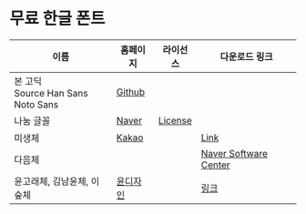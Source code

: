 # 무료 한글 폰트

| 이름 | 홈페이지 | 라이선스 | 다운로드 링크 |
| --- | --- | --- | --- |
| 본 고딕<br/>Source Han Sans<br/>Noto Sans | [Github](https://github.com/adobe-fonts/source-han-sans) | |
| 나눔 글꼴 | [Naver](http://hangeul.naver.com/font) | [License](https://help.naver.com/support/contents/contents.nhn?serviceNo=1074&categoryNo=3497)
| 미생체 | [Kakao](http://webtoon.daum.net/event/misaengfont) |  | [Link](http://i1.cartoon.daumcdn.net/svc/attach/U03/cartoon/56B198F3032B520001)
| 다음체 | | | [Naver Software Center](http://software.naver.com/software/summary.nhn?softwareId=MFS_107624) |
| 윤고래체, 김남윤체, 이숲체 | [윤디자인](http://www.font.co.kr/yoonfont/free/free_2015_HandWriting.asp) | | [링크](http://www.font.co.kr/yoonfont/free/download_count.asp?itemidx=4009&os=both)
